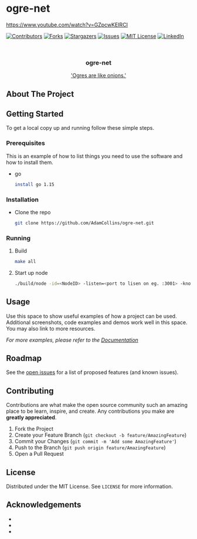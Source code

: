 # ogre-net
https://www.youtube.com/watch?v=GZpcwKEIRCI
<!-- PROJECT SHIELDS -->
<!--
*** I'm using markdown "reference style" links for readability.
*** Reference links are enclosed in brackets [ ] instead of parentheses ( ).
*** See the bottom of this document for the declaration of the reference variables
*** for contributors-url, forks-url, etc. This is an optional, concise syntax you may use.
*** https://www.markdownguide.org/basic-syntax/#reference-style-links
-->
[![Contributors][contributors-shield]][contributors-url]
[![Forks][forks-shield]][forks-url]
[![Stargazers][stars-shield]][stars-url]
[![Issues][issues-shield]][issues-url]
[![MIT License][license-shield]][license-url]
[![LinkedIn][linkedin-shield]][linkedin-url]



<!-- PROJECT LOGO -->
<br />
<!-- <p align="center">
  <a href="https://github.com/AdamCollins/ogre-net">
    <img src="images/logo.png" alt="Logo" width="80" height="80">
  </a> -->

  <h3 align="center">ogre-net</h3>

  <p align="center">
    <a href="https://youtu.be/-FtCTW2rVFM?t=20">'Ogres are like onions.'</a>
    <br />
    <!-- <a href="https://github.com/AdamCollins/ogre-net"><strong>Explore the docs »</strong></a> -->
    <!-- <br /> -->
    <!-- <br /> -->
    <!-- <a href="https://github.com/AdamCollins/ogre-net">View Demo</a> -->
    <!-- · -->
    <!-- <a href="https://github.com/AdamCollins/ogre-net/issues">Report Bug</a> -->
    <!-- · -->
    <!-- <a href="https://github.com/AdamCollins/ogre-net/issues">Request Feature</a> -->
  </p>
</p>



<!-- TABLE OF CONTENTS
<details open="open">
  <summary><h2 style="display: inline-block">Table of Contents</h2></summary>
  <ol>
    <li>
      <a href="#about-the-project">About The Project</a>
      <ul>
        <li><a href="#built-with">Built With</a></li>
      </ul>
    </li>
    <li>
      <a href="#getting-started">Getting Started</a>
      <ul>
        <li><a href="#prerequisites">Prerequisites</a></li>
        <li><a href="#installation">Installation</a></li>
      </ul>
    </li>
    <li><a href="#usage">Usage</a></li>
    <li><a href="#roadmap">Roadmap</a></li>
    <li><a href="#contributing">Contributing</a></li>
    <li><a href="#license">License</a></li>
    <li><a href="#contact">Contact</a></li>
    <li><a href="#acknowledgements">Acknowledgements</a></li>
  </ol>
</details> -->



<!-- ABOUT THE PROJECT -->
## About The Project

<!-- [![Product Name Screen Shot][product-screenshot]](https://example.com)

Here's a blank template to get started:
**To avoid retyping too much info. Do a search and replace with your text editor for the following:**
`AdamCollins`, `ogre-net`, `twitter_handle`, `email`, `project_title`, `project_description`


### Built With

* []()
* []()
* []()
 -->


<!-- GETTING STARTED -->
## Getting Started

To get a local copy up and running follow these simple steps.

### Prerequisites

This is an example of how to list things you need to use the software and how to install them.
* go
  ```sh
  install go 1.15
  ```

### Installation

* Clone the repo
   ```sh
   git clone https://github.com/AdamCollins/ogre-net.git
   ```
### Running   
1. Build
   ```sh
   make all
   ```
2. Start up node
   ```sh
   ./build/node -id=<NodeID> -listen=<port to lisen on eg. :3001> -known=<address of prexisting node eg. :3000 (leave blank if first) >
   ```



<!-- USAGE EXAMPLES -->
## Usage

Use this space to show useful examples of how a project can be used. Additional screenshots, code examples and demos work well in this space. You may also link to more resources.

_For more examples, please refer to the [Documentation](https://example.com)_



<!-- ROADMAP -->
## Roadmap

See the [open issues](https://github.com/AdamCollins/ogre-net/issues) for a list of proposed features (and known issues).



<!-- CONTRIBUTING -->
## Contributing

Contributions are what make the open source community such an amazing place to be learn, inspire, and create. Any contributions you make are **greatly appreciated**.

1. Fork the Project
2. Create your Feature Branch (`git checkout -b feature/AmazingFeature`)
3. Commit your Changes (`git commit -m 'Add some AmazingFeature'`)
4. Push to the Branch (`git push origin feature/AmazingFeature`)
5. Open a Pull Request



<!-- LICENSE -->
## License

Distributed under the MIT License. See `LICENSE` for more information.


<!-- ACKNOWLEDGEMENTS -->
## Acknowledgements

* []()
* []()
* []()





<!-- MARKDOWN LINKS & IMAGES -->
<!-- https://www.markdownguide.org/basic-syntax/#reference-style-links -->
[contributors-shield]: https://img.shields.io/github/contributors/AdamCollins/repo.svg?style=for-the-badge
[contributors-url]: https://github.com/AdamCollins/repo/graphs/contributors
[forks-shield]: https://img.shields.io/github/forks/AdamCollins/repo.svg?style=for-the-badge
[forks-url]: https://github.com/AdamCollins/repo/network/members
[stars-shield]: https://img.shields.io/github/stars/AdamCollins/repo.svg?style=for-the-badge
[stars-url]: https://github.com/AdamCollins/repo/stargazers
[issues-shield]: https://img.shields.io/github/issues/AdamCollins/repo.svg?style=for-the-badge
[issues-url]: https://github.com/AdamCollins/repo/issues
[license-shield]: https://img.shields.io/github/license/AdamCollins/repo.svg?style=for-the-badge
[license-url]: https://github.com/AdamCollins/repo/blob/master/LICENSE.txt
[linkedin-shield]: https://img.shields.io/badge/-LinkedIn-black.svg?style=for-the-badge&logo=linkedin&colorB=555
[linkedin-url]: https://linkedin.com/in/AdamCollins